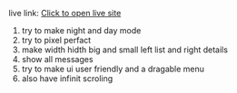 live link:  <a href="https://telegram-clone-gamma.vercel.app/" target="_blank" >Click to open live site</a>


1. try to make night and day mode
2. try to pixel perfact
3. make width hidth big and small left list and right details
4. show all messages
5. try to make ui user friendly and a dragable menu
6. also have infinit scroling

